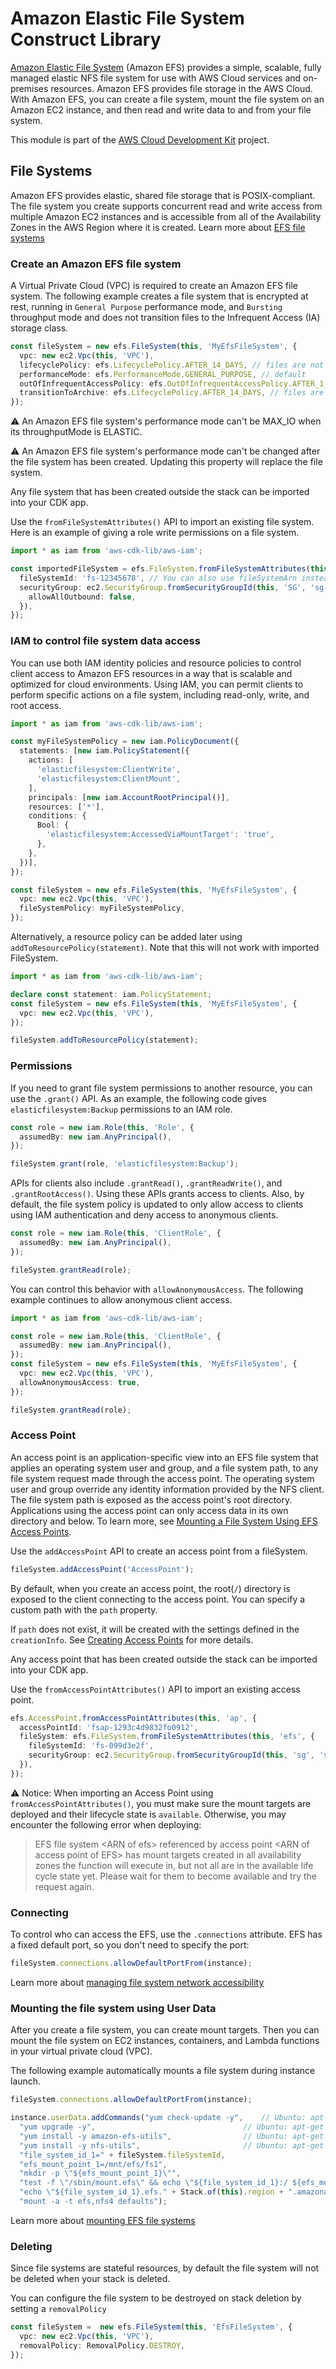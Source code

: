 # Amazon Elastic File System Construct Library


[Amazon Elastic File System](https://docs.aws.amazon.com/efs/latest/ug/whatisefs.html) (Amazon EFS) provides a simple, scalable,
fully managed elastic NFS file system for use with AWS Cloud services and on-premises resources.
Amazon EFS provides file storage in the AWS Cloud. With Amazon EFS, you can create a file system,
mount the file system on an Amazon EC2 instance, and then read and write data to and from your file system.

This module is part of the [AWS Cloud Development Kit](https://github.com/aws/aws-cdk) project.

## File Systems

Amazon EFS provides elastic, shared file storage that is POSIX-compliant. The file system you create
supports concurrent read and write access from multiple Amazon EC2 instances and is accessible from
all of the Availability Zones in the AWS Region where it is created. Learn more about [EFS file systems](https://docs.aws.amazon.com/efs/latest/ug/creating-using.html)

### Create an Amazon EFS file system

A Virtual Private Cloud (VPC) is required to create an Amazon EFS file system.
The following example creates a file system that is encrypted at rest, running in `General Purpose`
performance mode, and `Bursting` throughput mode and does not transition files to the Infrequent
Access (IA) storage class.

```ts
const fileSystem = new efs.FileSystem(this, 'MyEfsFileSystem', {
  vpc: new ec2.Vpc(this, 'VPC'),
  lifecyclePolicy: efs.LifecyclePolicy.AFTER_14_DAYS, // files are not transitioned to infrequent access (IA) storage by default
  performanceMode: efs.PerformanceMode.GENERAL_PURPOSE, // default
  outOfInfrequentAccessPolicy: efs.OutOfInfrequentAccessPolicy.AFTER_1_ACCESS, // files are not transitioned back from (infrequent access) IA to primary storage by default
  transitionToArchive: efs.LifecyclePolicy.AFTER_14_DAYS, // files are not transitioned to Archive by default
});
```

⚠️ An Amazon EFS file system's performance mode can't be MAX_IO when its throughputMode is ELASTIC.

⚠️ An Amazon EFS file system's performance mode can't be changed after the file system has been created.
Updating this property will replace the file system.

Any file system that has been created outside the stack can be imported into your CDK app.

Use the `fromFileSystemAttributes()` API to import an existing file system.
Here is an example of giving a role write permissions on a file system.

```ts
import * as iam from 'aws-cdk-lib/aws-iam';

const importedFileSystem = efs.FileSystem.fromFileSystemAttributes(this, 'existingFS', {
  fileSystemId: 'fs-12345678', // You can also use fileSystemArn instead of fileSystemId.
  securityGroup: ec2.SecurityGroup.fromSecurityGroupId(this, 'SG', 'sg-123456789', {
    allowAllOutbound: false,
  }),
});
```

### IAM to control file system data access

You can use both IAM identity policies and resource policies to control client access to Amazon EFS resources in a way that is scalable and optimized for cloud environments. Using IAM, you can permit clients to perform specific actions on a file system, including read-only, write, and root access.

```ts
import * as iam from 'aws-cdk-lib/aws-iam';

const myFileSystemPolicy = new iam.PolicyDocument({
  statements: [new iam.PolicyStatement({
    actions: [
      'elasticfilesystem:ClientWrite',
      'elasticfilesystem:ClientMount',
    ],
    principals: [new iam.AccountRootPrincipal()],
    resources: ['*'],
    conditions: {
      Bool: {
        'elasticfilesystem:AccessedViaMountTarget': 'true',
      },
    },
  })],
});

const fileSystem = new efs.FileSystem(this, 'MyEfsFileSystem', {
  vpc: new ec2.Vpc(this, 'VPC'),
  fileSystemPolicy: myFileSystemPolicy,
});
```

Alternatively, a resource policy can be added later using `addToResourcePolicy(statement)`. Note that this will not work with imported FileSystem.

```ts
import * as iam from 'aws-cdk-lib/aws-iam';

declare const statement: iam.PolicyStatement;
const fileSystem = new efs.FileSystem(this, 'MyEfsFileSystem', {
  vpc: new ec2.Vpc(this, 'VPC'),
});

fileSystem.addToResourcePolicy(statement);
```

### Permissions

If you need to grant file system permissions to another resource, you can use the `.grant()` API.
As an example, the following code gives `elasticfilesystem:Backup` permissions to an IAM role.

```ts fixture=with-filesystem-instance
const role = new iam.Role(this, 'Role', {
  assumedBy: new iam.AnyPrincipal(),
});

fileSystem.grant(role, 'elasticfilesystem:Backup');
```

APIs for clients also include `.grantRead()`, `.grantReadWrite()`, and `.grantRootAccess()`. Using these APIs grants access to clients.
Also, by default, the file system policy is updated to only allow access to clients using IAM authentication and deny access to anonymous clients.

```ts fixture=with-filesystem-instance
const role = new iam.Role(this, 'ClientRole', {
  assumedBy: new iam.AnyPrincipal(),
});

fileSystem.grantRead(role);
```

You can control this behavior with `allowAnonymousAccess`. The following example continues to allow anonymous client access.

```ts
import * as iam from 'aws-cdk-lib/aws-iam';

const role = new iam.Role(this, 'ClientRole', {
  assumedBy: new iam.AnyPrincipal(),
});
const fileSystem = new efs.FileSystem(this, 'MyEfsFileSystem', {
  vpc: new ec2.Vpc(this, 'VPC'),
  allowAnonymousAccess: true,
});

fileSystem.grantRead(role);
```

### Access Point

An access point is an application-specific view into an EFS file system that applies an operating
system user and group, and a file system path, to any file system request made through the access
point. The operating system user and group override any identity information provided by the NFS
client. The file system path is exposed as the access point's root directory. Applications using
the access point can only access data in its own directory and below. To learn more, see [Mounting a File System Using EFS Access Points](https://docs.aws.amazon.com/efs/latest/ug/efs-access-points.html).

Use the `addAccessPoint` API to create an access point from a fileSystem.

```ts fixture=with-filesystem-instance
fileSystem.addAccessPoint('AccessPoint');
```

By default, when you create an access point, the root(`/`) directory is exposed to the client
connecting to the access point. You can specify a custom path with the `path` property.

If `path` does not exist, it will be created with the settings defined in the `creationInfo`.
See [Creating Access Points](https://docs.aws.amazon.com/efs/latest/ug/create-access-point.html) for more details.

Any access point that has been created outside the stack can be imported into your CDK app.

Use the `fromAccessPointAttributes()` API to import an existing access point.

```ts
efs.AccessPoint.fromAccessPointAttributes(this, 'ap', {
  accessPointId: 'fsap-1293c4d9832fo0912',
  fileSystem: efs.FileSystem.fromFileSystemAttributes(this, 'efs', {
    fileSystemId: 'fs-099d3e2f',
    securityGroup: ec2.SecurityGroup.fromSecurityGroupId(this, 'sg', 'sg-51530134'),
  }),
});
```

⚠️ Notice: When importing an Access Point using `fromAccessPointAttributes()`, you must make sure
the mount targets are deployed and their lifecycle state is `available`. Otherwise, you may encounter
the following error when deploying:
> EFS file system &lt;ARN of efs&gt; referenced by access point &lt;ARN of access point of EFS&gt; has
> mount targets created in all availability zones the function will execute in, but not all
> are in the available life cycle state yet. Please wait for them to become available and
> try the request again.

### Connecting

To control who can access the EFS, use the `.connections` attribute. EFS has
a fixed default port, so you don't need to specify the port:

```ts fixture=with-filesystem-instance
fileSystem.connections.allowDefaultPortFrom(instance);
```

Learn more about [managing file system network accessibility](https://docs.aws.amazon.com/efs/latest/ug/manage-fs-access.html)

### Mounting the file system using User Data

After you create a file system, you can create mount targets. Then you can mount the file system on
EC2 instances, containers, and Lambda functions in your virtual private cloud (VPC).

The following example automatically mounts a file system during instance launch.

```ts fixture=with-filesystem-instance
fileSystem.connections.allowDefaultPortFrom(instance);

instance.userData.addCommands("yum check-update -y",    // Ubuntu: apt-get -y update
  "yum upgrade -y",                                 // Ubuntu: apt-get -y upgrade
  "yum install -y amazon-efs-utils",                // Ubuntu: apt-get -y install amazon-efs-utils
  "yum install -y nfs-utils",                       // Ubuntu: apt-get -y install nfs-common
  "file_system_id_1=" + fileSystem.fileSystemId,
  "efs_mount_point_1=/mnt/efs/fs1",
  "mkdir -p \"${efs_mount_point_1}\"",
  "test -f \"/sbin/mount.efs\" && echo \"${file_system_id_1}:/ ${efs_mount_point_1} efs defaults,_netdev\" >> /etc/fstab || " +
  "echo \"${file_system_id_1}.efs." + Stack.of(this).region + ".amazonaws.com:/ ${efs_mount_point_1} nfs4 nfsvers=4.1,rsize=1048576,wsize=1048576,hard,timeo=600,retrans=2,noresvport,_netdev 0 0\" >> /etc/fstab",
  "mount -a -t efs,nfs4 defaults");
```

Learn more about [mounting EFS file systems](https://docs.aws.amazon.com/efs/latest/ug/mounting-fs.html)

### Deleting

Since file systems are stateful resources, by default the file system will not be deleted when your
stack is deleted.

You can configure the file system to be destroyed on stack deletion by setting a `removalPolicy`

```ts
const fileSystem =  new efs.FileSystem(this, 'EfsFileSystem', {
  vpc: new ec2.Vpc(this, 'VPC'),
  removalPolicy: RemovalPolicy.DESTROY,
});
```
